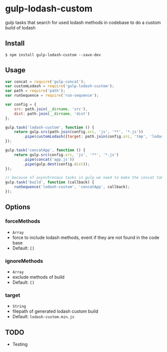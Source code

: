 # gulp-lodash-custom
gulp tasks that search for used lodash methods in codebase to do a custom build of lodash

## Install

```shell
$ npm install gulp-lodash-custom --save-dev
```

## Usage

```javascript
var concat = require('gulp-concat');
var customLodash = require('gulp-lodash-custom');
var path = require('path');
var runSequence = require('run-sequence');

var config = {
    src: path.join(__dirname, 'src'),
    dist: path.join(__dirname, 'dist')
};

gulp.task('lodash-custom', function () {
    return gulp.src(path.join(config.src, 'js', '**', '*.js'))
        .pipe(customLodash({target: path.join(config.src, 'tmp', 'lodash-custom.js')}));
});

gulp.task('concatApp', function () {
    return gulp.src(config.src, 'js', '**', '*.js')
        .pipe(concat('app.js'))
        .pipe(gulp.dest(config.dist));
});

// because of asynchronous tasks in gulp we need to make the concat taks wait for the lodash custom build task
gulp.task('build', function (callback) {
    runSequence('lodash-custom', 'concatApp', callback);
});
```

## Options
### forceMethods
* `Array`
* force to include lodash methods, event if they are not found in the code base
* Default: `[]`

### ignoreMethods
* `Array`
* exclude methods of build
* Default: `[]`

### target
* `String`
* filepath of generated lodash custom build
* Default: `lodash-custom.min.js`

## TODO
* Testing